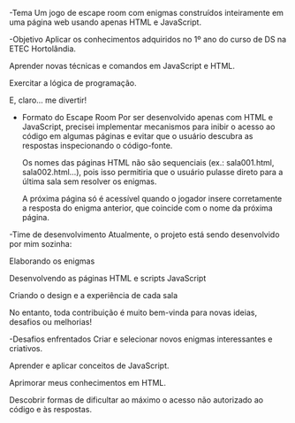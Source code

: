 -Tema
  Um jogo de escape room com enigmas construídos inteiramente em uma página web usando apenas HTML e JavaScript.

 -Objetivo
  Aplicar os conhecimentos adquiridos no 1º ano do curso de DS na ETEC Hortolândia.

  Aprender novas técnicas e comandos em JavaScript e HTML.

  Exercitar a lógica de programação.

  E, claro… me divertir!

- Formato do Escape Room
  Por ser desenvolvido apenas com HTML e JavaScript, precisei implementar mecanismos para inibir o acesso ao código em algumas páginas e evitar que o usuário descubra as respostas inspecionando o código-fonte.

  Os nomes das páginas HTML não são sequenciais (ex.: sala001.html, sala002.html…), pois isso permitiria que o usuário pulasse direto para a última sala sem resolver os enigmas.

  A próxima página só é acessível quando o jogador insere corretamente a resposta do enigma anterior, que coincide com o nome da próxima página.

 -Time de desenvolvimento
  Atualmente, o projeto está sendo desenvolvido por mim sozinha:

  Elaborando os enigmas

  Desenvolvendo as páginas HTML e scripts JavaScript

  Criando o design e a experiência de cada sala

  No entanto, toda contribuição é muito bem-vinda para novas ideias, desafios ou melhorias!

 -Desafios enfrentados
  Criar e selecionar novos enigmas interessantes e criativos.

  Aprender e aplicar conceitos de JavaScript.

  Aprimorar meus conhecimentos em HTML.

  Descobrir formas de dificultar ao máximo o acesso não autorizado ao código e às respostas.

